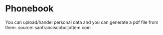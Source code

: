 # Phonebook
You can upload/handel personal data and you can generate a pdf file from them. 
source: sanfranciscoboljottem.com
